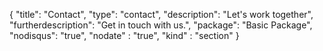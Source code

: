 {
	"title": "Contact",
	"type": "contact",
	"description": "Let's work together",
	"furtherdescription": "Get in touch with us.",
	"package": "Basic Package",
	"nodisqus": "true",
	"nodate" : "true",
	"kind" : "section"
}
